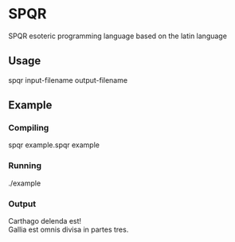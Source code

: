 # SPQR
SPQR esoteric programming language based on the latin language

## Usage

spqr input-filename output-filename

## Example

### Compiling

spqr example.spqr example

### Running

./example

### Output

Carthago delenda est! <br>
Gallia est omnis divisa in partes tres.